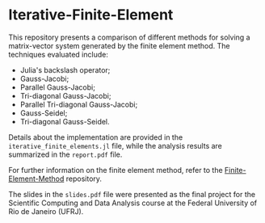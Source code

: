 # Iterative-Finite-Element

This repository presents a comparison of different methods for solving a matrix-vector system generated by the finite element method. The techniques evaluated include:

- Julia's backslash operator;
- Gauss-Jacobi;
- Parallel Gauss-Jacobi;
- Tri-diagonal Gauss-Jacobi;
- Parallel Tri-diagonal Gauss-Jacobi;
- Gauss-Seidel;
- Tri-diagonal Gauss-Seidel.

Details about the implementation are provided in the ``iterative_finite_elements.jl`` file, while the analysis results are summarized in the ``report.pdf`` file.

For further information on the finite element method, refer to the [Finite-Element-Method](https://github.com/joaovictorlopezpereira/Finite-Element-Method) repository.

The slides in the ``slides.pdf`` file were presented as the final project for the Scientific Computing and Data Analysis course at the Federal University of Rio de Janeiro (UFRJ).
